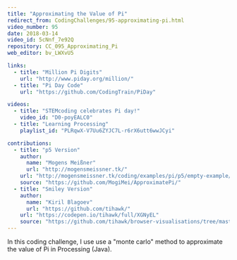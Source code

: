 ```yaml
---
title: "Approximating the Value of Pi"
redirect_from: CodingChallenges/95-approximating-pi.html
video_number: 95
date: 2018-03-14
video_id: 5cNnf_7e92Q
repository: CC_095_Approximating_Pi
web_editor: bv_LWXvU5

links:
  - title: "Million Pi Digits"
    url: "http://www.piday.org/million/"
  - title: "Pi Day Code"
    url: "https://github.com/CodingTrain/PiDay"

videos:
  - title: "STEMcoding celebrates Pi day!"
    video_id: "D0-poyEALC0"
  - title: "Learning Processing"
    playlist_id: "PLRqwX-V7Uu6ZYJC7L-r6rX6utt6wwJCyi"

contributions:
  - title: "p5 Version"
    author:
      name: "Mogens Meißner"
      url: "http://mogensmeissner.tk/"
    url: "http://mogensmeissner.tk/coding/examples/pi/p5/empty-example/index.html"
    source: "https://github.com/MogiMei/ApproximatePi/"
  - title: "Smiley Version"
    author:
      name: "Kiril Blagoev"
      url: "https://github.com/tihawk/"
    url: "https://codepen.io/tihawk/full/XGNyEL"
    source: "https://github.com/tihawk/browser-visualisations/tree/master/public/simple-sampling"
---
```


In this coding challenge, I use use a "monte carlo" method to approximate the value of Pi in Processing (Java).
